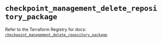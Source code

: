 # `checkpoint_management_delete_repository_package`

Refer to the Terraform Registry for docs: [`checkpoint_management_delete_repository_package`](https://registry.terraform.io/providers/checkpointsw/checkpoint/2.11.0/docs/resources/management_delete_repository_package).
